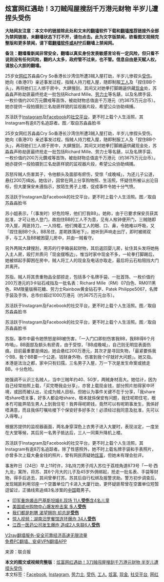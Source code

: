 <h2>炫富网红遇劫！3刀贼闯屋搜刮千万港元财物 半岁儿遭捏头受伤</h2> <p class="notice"><b>大陆网友注意：本文中的链接除此处和文末的<a href="https://github.com/bannedbook/fanqiang" >翻墙</a>软件下载和<a href="https://github.com/killgcd/justmysocks/blob/master/README.md">翻墙推荐</a>链接外全部为禁网链接，未翻墙状态下打不开，请勿点击。此为文字版禁闻，欲看图文视频完整版和更多禁闻，请下载<a href="https://github.com/bannedbook/fanqiang">翻墙软件或APP</a>后翻墙上禁闻网。</p><p>备注：翻墙看新闻非常安全，翻墙以真实身份发表敏感言论有一定风险，但只看不说则没有任何风险，翻的人太多，政府管不过来，也不管。信息自由是天赋人权，请放心大胆的翻墙。</b></p>  <div class="entry"> <p id="summary">25岁女<a href="https://www.bannedbook.org/bnews/tag/%e7%bd%91%e7%ba%a2/" class="st_tag internal_tag" rel="tag" title="标签 网红 下的日志">网红</a>苏淼淼Cry So香港长沙湾住所遭3贼入屋打劫，半岁儿惨捏头<a href="https://www.bannedbook.org/bnews/tag/%E5%8F%97%E4%BC%A4/" class="st_tag internal_tag" rel="tag" title="标签 受伤 下的日志">受伤</a>。她向《香港01》亲述事发过程，指贼人持刀棍入屋，随即制服<a href="https://www.bannedbook.org/bnews/tag/%E5%B7%A5%E4%BA%BA/" class="st_tag internal_tag" rel="tag" title="标签 工人 下的日志">工人</a>及「捏住BB个头」，再将她们三人绑于房中，大肆搜刮，其间又对她拳打脚踢逼供藏<a href="https://www.bannedbook.org/bnews/tag/%E7%8E%B0%E9%87%91/" class="st_tag internal_tag" rel="tag" title="标签 现金 下的日志">现金</a>处，苏淼淼声称劫匪最终抢走一批包括Richard Mille、<a href="https://www.bannedbook.org/bnews/tag/%e5%8a%b3%e5%8a%9b%e5%a3%ab/" class="st_tag internal_tag" rel="tag" title="标签 劳力士 下的日志">劳力士</a>等名錶，以及名牌手袋、一枚价值约200万元鑽戒等首饰，被劫财物总值逾千万港元（约3675万元台币）。她亦提供一段拍摄到三名劫匪样貌的监视器片段，希望公众协助缉捕。</p> <p id="conimg">苏活跃于<a href="https://www.bannedbook.org/bnews/tag/instagram/" class="st_tag internal_tag" rel="tag" title="标签 Instagram 下的日志">Instagram</a>及<a href="https://www.bannedbook.org/bnews/tag/facebook/" class="st_tag internal_tag" rel="tag" title="标签 Facebook 下的日志">Facebook</a>的<a href="https://www.bannedbook.org/bnews/tag/%E7%A4%BE%E4%BA%A4%E5%B9%B3%E5%8F%B0/" class="st_tag internal_tag" rel="tag" title="标签 社交平台 下的日志">社交平台</a>，更不时上载个人生活照，其Instagram有逾8万名追踪者。图／取自苏淼淼脸书</p> <p>25岁女网红苏淼淼Cry So香港长沙湾住所遭3贼入屋打劫，半岁儿惨捏头受伤。她向《香港01》亲述事发过程，指贼人持刀棍入屋，随即制服工人及「捏住BB个头」，再将她们三人绑于房中，大肆搜刮，其间又对她拳打脚踢逼供藏现金处，苏淼淼声称劫匪最终抢走一批包括Richard Mille、劳力士等名錶，以及名牌手袋、一枚价值约200万元鑽戒等首饰，被劫财物总值逾千万港元（约3675万元台币）。她亦提供一段拍摄到三名劫匪样貌的监视器片段，希望公众协助缉捕。</p> <p>苏怒斥贼人伤害其子，令他额头及面部有瘀伤，受惊「成晚喊」，为还儿子公道，悬红200万缉凶。她估计，因曾在网上分享购物照、生活照，怀疑住所被认出沦目标，但大厦保安未遵指示，放陌生男子上楼，促成事件令她十分气愤。</p>  <p>苏活跃于Instagram及Facebook的社交平台，更不时上载个人生活照。图／取自苏淼淼脸书</p> <p>苏小姐表示，「（事发时）好危险呀，他们打我BB」。她称，由于已要求保安员获其批准，才可让他人登门，故抱住BB的工人不为意，见有人揿钟便开门，三贼随即冲入屋，两匪持刀，一人持棍，他们掩着工人的眼、口、鼻，令她难以呼吸，又「捏住我BB个头，BB吊住，差啲跌落地下」，她听到声响走出厅，即时被绑双手，与工人及BB被困婴儿房中，并由一贼看守。</p> <p>另外两贼大肆搜刮，用苏的行李箱装起财物，其后返回婴儿房，扯住其头发将她拖入主人房，殴打并质问「现金摆喺边」，惟当时家中现金不多，一轮拳打脚踢后，她被绑起手脚困在房中，贼人将工人的现金及电话亦取走，最后将云石枱阻挡大门并离开。</p> <p>苏指，贼人将其贵重物品全部掠走，包括多个名牌手袋、一批首饰、一枚价值约200万港元的3卡钻石戒指及一批名表：Richard Mille（RM）07白色、RM011黑色、RM限量版棉花糖、劳力士Rainbow黄金钻石字、Patek Philippe5067，名牌手袋及手饰，总市价超过1000万港元（约3675万元台币）。</p>  <p>苏活跃于Instagram及Facebook的社交平台，更不时上载个人生活照。图／取自苏淼淼脸书</p> <p>苏活跃于Instagram及Facebook的社交平台，更不时上载个人生活照。图／取自苏淼淼脸书</p> <p>苏指，事件中最令她愤怒是BB被伤害，「一入门口即刻伤害我BB，我BB得6个月咋喎」，BB面部及额头有瘀青，由于受惊，「BB成晚喊」，自己则无明显表面伤痕。目前最重要是缉凶，她会悬红200万港元，其次才是寻回失物，「最紧要係我个BB，我个BB要一个公道，钱财身外物，伤害到我个仔就好大问题」。她又指，本港是法治之都，家中只有妇孺，三名男子入屋，万一下次是发生命案或掳走BB，十分危险。</p> <p>她强调不认识三名贼人，当中三贼年约40、50岁，两贼身材高大。她估计，因为自己经常拍照上载，「买完嘢我会分享」，亦曾上载现金钱，部分照片拍得家中环境，或因而被认出，沦成为贼人目标。但她认为事件关键不在于分享，「我share唔share唔关事，好多人都会咁share，根本就係保安有问题，我住呢啲住宅，根本冇可能畀陌生男人上到我住宅！我畀得呢啲钱，竟然可以有呢啲事发生，我係好唔满意，而且我係叮嘱咗楼下个保安好多好多次！必须经过我同意及批准，先可以入得嚟。」</p>  <p>根据苏提供的监视器画面，两名身穿深色上衣男子进入大厦时，表现淡定，一度坐在大堂等候，其后另一名男子抵达后，三人一同乘升降机上楼。</p> <p>苏活跃于Instagram及Facebook的社交平台，更不时上载个人生活照，其Instagram有逾8万名追踪者。除了性感照外，她不时上载名牌手袋和手表照片，亦曾多次上载大叠金钱的照片，曾有网民质疑她<a href="https://www.bannedbook.org/bnews/tag/%e7%82%ab%e5%af%8c/" class="st_tag internal_tag" rel="tag" title="标签 炫富 下的日志">炫富</a>，但她未有理会批评。</p> <p>事发昨日（24日）早上11时许，3名持刀男子闯入苏位于荔枝角道873号「一号‧西九龙」寓所，将苏、其6个月大的儿子及45岁外佣绑起，抢走一批名表、手袋等财物，得手后逃去，其间曾拳打苏。苏其后自行松绑及报警求助。警方初步调查后，发现贼匪利用邻座一个空置单位门卡进入大厦行劫，更怀疑匪帮曾在空置单位短暂逗留过，正循线索追缉3名涉案的<span class='wp_keywordlink_affiliate'><a href="https://www.bannedbook.org/" title="中国" target="_blank">中国</a></span>籍男子。</p> <ul class='op-related-articles' title='相关阅读'> <li><a href='https://www.bannedbook.org/bnews/baitai/20201123/1435614.html' target='_blank'>印军重炮袭击巴基斯坦婚礼现场 11人<b>受伤</b>含4名儿童</a></li> <li><a href='https://www.bannedbook.org/bnews/cnnews/20201121/1434777.html' target='_blank'>美国威州购物中心爆发枪击案 多人<b>受伤</b></a></li> <li><a href='https://www.bannedbook.org/bnews/lifebaike/20201120/1433863.html' target='_blank'>我们都是刺猬 渴望拥抱 却总是<b>受伤</b></a></li> <li><a href='https://www.bannedbook.org/bnews/cnnews/20201119/1433248.html' target='_blank'>惊人视频：湖南汨罗餐馆连环爆炸 34人<b>受伤</b></a></li> <li><a href='https://www.bannedbook.org/bnews/baitai/20201117/1432515.html' target='_blank'>江西一医药公司发生爆炸 造成2人失联6人<b>受伤</b></a></li> </ul> <p class="texttj"> <a href="https://www.bannedbook.org/forum23/topic22702.html" target="_blank">V2ray翻墙服务-安全可靠经济高速无限流量</a><br/> <a href="https://github.com/bannedbook/fanqiang/wiki/%E7%A6%81%E9%97%BB%E7%BD%91%E5%AE%89%E5%8D%93%E7%BF%BB%E5%A2%99%E6%96%B0%E9%97%BBAPP" target="_blank">免费PC翻墙、安卓VPN翻墙APP</a></p><p> 来源：联合报 </p> <a name='sharetosocial'></a>       <div><b>本文的图文或视频完整版</b>：<a href='https://www.bannedbook.org/bnews/cnnews/hknews/20201127/1437904.html'>炫富网红遇劫！3刀贼闯屋搜刮千万港元财物 半岁儿遭捏头受伤</a></div>  </div><!--END ENTRY--> <div class="postfooter"> <div>本文标签：<a href="https://www.bannedbook.org/bnews/tag/facebook/" rel="tag">Facebook</a>, <a href="https://www.bannedbook.org/bnews/tag/instagram/" rel="tag">Instagram</a>, <a href="https://www.bannedbook.org/bnews/tag/%e5%8a%b3%e5%8a%9b%e5%a3%ab/" rel="tag">劳力士</a>, <a href="https://www.bannedbook.org/bnews/tag/%E5%8F%97%E4%BC%A4/" rel="tag">受伤</a>, <a href="https://www.bannedbook.org/bnews/tag/%E5%B7%A5%E4%BA%BA/" rel="tag">工人</a>, <a href="https://www.bannedbook.org/bnews/tag/%e7%82%ab%e5%af%8c/" rel="tag">炫富</a>, <a href="https://www.bannedbook.org/bnews/tag/%E7%8E%B0%E9%87%91/" rel="tag">现金</a>, <a href="https://www.bannedbook.org/bnews/tag/%E7%A4%BE%E4%BA%A4%E5%B9%B3%E5%8F%B0/" rel="tag">社交平台</a>, <a href="https://www.bannedbook.org/bnews/tag/%e7%bd%91%e7%ba%a2/" rel="tag">网红</a></div>  </div><!--END POSTFOOTER--> 